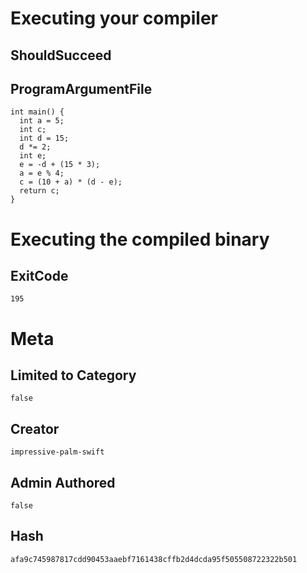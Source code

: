 # Executing your compiler

## ShouldSucceed

## ProgramArgumentFile

```
int main() {
  int a = 5;
  int c;
  int d = 15;
  d *= 2;
  int e;
  e = -d + (15 * 3);
  a = e % 4;
  c = (10 + a) * (d - e);
  return c;
}
```

# Executing the compiled binary

## ExitCode

```
195
```

# Meta

## Limited to Category

```
false
```

## Creator

```
impressive-palm-swift
```

## Admin Authored

```
false
```

## Hash

```
afa9c745987817cdd90453aaebf7161438cffb2d4dcda95f505508722322b501
```
